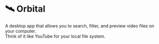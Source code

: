 # 🛰 Orbital
A desktop app that allows you to search, filter, and preview video files on your computer.  
Think of it like YouTube for your local file system.
